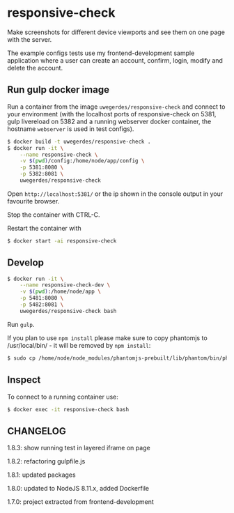 # responsive-check

Make screenshots for different device viewports and see them on one page with the server.

The example configs tests use my frontend-development sample application where a user can create an account, confirm, login, modify and delete the account.

## Run gulp docker image

Run a container from the image `uwegerdes/responsive-check` and connect to your environment (with the localhost ports of responsive-check on 5381, gulp livereload on 5382 and a running webserver docker container, the hostname `webserver` is used in test configs).

```bash
$ docker build -t uwegerdes/responsive-check .
$ docker run -it \
	--name responsive-check \
	-v $(pwd)/config:/home/node/app/config \
	-p 5381:8080 \
	-p 5382:8081 \
	uwegerdes/responsive-check
```

Open `http://localhost:5381/` or the ip shown in the console output in your favourite browser.

Stop the container with CTRL-C.

Restart the container with

```bash
$ docker start -ai responsive-check
```

## Develop

```bash
$ docker run -it \
	--name responsive-check-dev \
	-v $(pwd):/home/node/app \
	-p 5481:8080 \
	-p 5482:8081 \
	uwegerdes/responsive-check bash
```

Run `gulp`.

If you plan to use `npm install` please make sure to copy phantomjs to /usr/local/bin/ - it will be removed by `npm install`:

```bash
$ sudo cp /home/node/node_modules/phantomjs-prebuilt/lib/phantom/bin/phantomjs /usr/local/bin/
```

## Inspect

To connect to a running container use:

```bash
$ docker exec -it responsive-check bash
```

## CHANGELOG

1.8.3: show running test in layered iframe on page

1.8.2: refactoring gulpfile.js

1.8.1: updated packages

1.8.0: updated to NodeJS 8.11.x, added Dockerfile

1.7.0: project extracted from frontend-development
